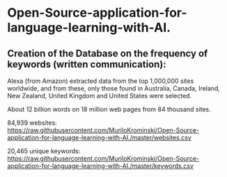 # Open-Source-application-for-language-learning-with-AI.

## Creation of the Database on the frequency of keywords (written communication):

Alexa (from Amazon) extracted data from the top 1,000,000 sites worldwide, and from these, only those found in Australia, Canada, Ireland, New Zealand, United Kingdom and United States were selected.

About 12 billion words on 18 million web pages from 84 thousand sites.

84,939 websites:<br>
https://raw.githubusercontent.com/MuriloKrominski/Open-Source-application-for-language-learning-with-AI./master/websites.csv

20,465 unique keywords:<br>
https://raw.githubusercontent.com/MuriloKrominski/Open-Source-application-for-language-learning-with-AI./master/keywords.csv

